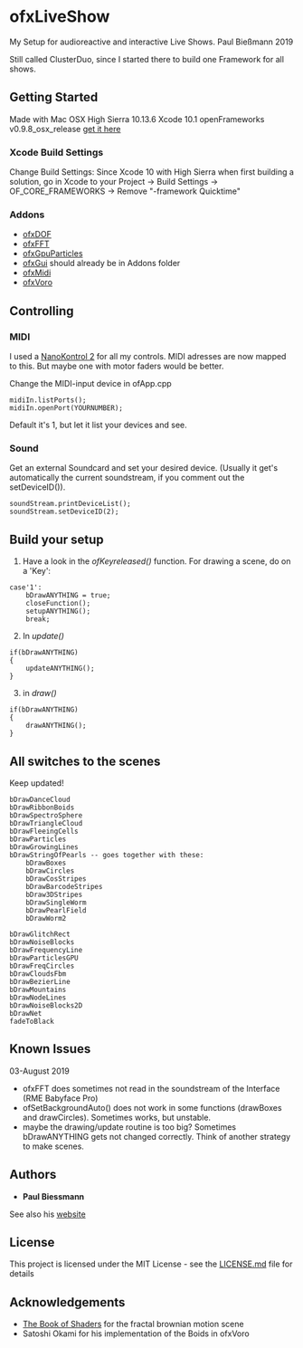 # ofxLiveShow

My Setup for audioreactive and interactive Live Shows. Paul Bießmann 2019

Still called ClusterDuo, since I started there to build one Framework for all shows.

## Getting Started

Made with Mac OSX High Sierra 10.13.6
Xcode 10.1
openFrameworks v0.9.8_osx_release [get it here](https://openframeworks.cc/download/older/)

### Xcode Build Settings

Change Build Settings:
Since Xcode 10 with High Sierra when first building a solution, go in Xcode to your 
Project -> Build Settings -> OF_CORE_FRAMEWORKS -> Remove "-framework Quicktime"


### Addons

* [ofxDOF](https://github.com/obviousjim/ofxDOF)
* [ofxFFT](https://github.com/julapy/ofxFFT)
* [ofxGpuParticles](https://github.com/neilmendoza/ofxGpuParticles)
* [ofxGui](https://openframeworks.cc/documentation/ofxGui/) should already be in Addons folder
* [ofxMidi](https://github.com/danomatika/ofxMidi)
* [ofxVoro](https://github.com/patriciogonzalezvivo/ofxVoro)


## Controlling

### MIDI
I used a [NanoKontrol 2](https://www.thomann.de/de/korg_nanokontrol_2_black.htm) for all my controls. MIDI adresses are now mapped to this. But maybe one with motor faders would be better. 

Change the MIDI-input device in ofApp.cpp 
```
midiIn.listPorts();
midiIn.openPort(YOURNUMBER);
```
Default it's 1, but let it list your devices and see. 

### Sound

Get an external Soundcard and set your desired device. (Usually it get's automatically the current soundstream, if you comment out the setDeviceID()).
```
soundStream.printDeviceList();
soundStream.setDeviceID(2);
```

## Build your setup

1. Have a look in the *ofKeyreleased()* function. 
    For drawing a scene, do on a 'Key':
```    
case'1':
    bDrawANYTHING = true;
    closeFunction();
    setupANYTHING();
    break;
```

2. In *update()*
```
if(bDrawANYTHING)
{
    updateANYTHING();
}
```

3. in *draw()*
```
if(bDrawANYTHING)
{
    drawANYTHING();
}
```

## All switches to the scenes

Keep updated!
```
bDrawDanceCloud
bDrawRibbonBoids
bDrawSpectroSphere
bDrawTriangleCloud
bDrawFleeingCells
bDrawParticles
bDrawGrowingLines
bDrawStringOfPearls -- goes together with these:
    bDrawBoxes
    bDrawCircles
    bDrawCosStripes
    bDrawBarcodeStripes
    bDraw3DStripes
    bDrawSingleWorm
    bDrawPearlField
    bDrawWorm2

bDrawGlitchRect
bDrawNoiseBlocks
bDrawFrequencyLine
bDrawParticlesGPU
bDrawFreqCircles
bDrawCloudsFbm
bDrawBezierLine
bDrawMountains
bDrawNodeLines
bDrawNoiseBlocks2D
bDrawNet
fadeToBlack
```


## Known Issues
03-August 2019

* ofxFFT does sometimes not read in the soundstream of the Interface (RME Babyface Pro)
* ofSetBackgroundAuto() does not work in some functions (drawBoxes and drawCircles). Sometimes works, but unstable.
* maybe the drawing/update routine is too big? Sometimes bDrawANYTHING gets not changed correctly. Think of another strategy to make scenes. 


## Authors

* **Paul Biessmann** 

See also his [website](http://paul.biessmann.de)


## License

This project is licensed under the MIT License - see the [LICENSE.md](LICENSE.md) file for details


## Acknowledgements

* [The Book of Shaders](https://thebookofshaders.com) for the fractal brownian motion scene
* Satoshi Okami for his implementation of the Boids in ofxVoro



